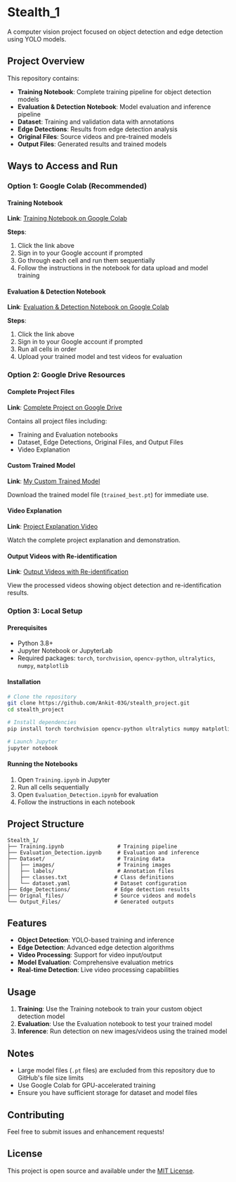 # Stealth_1

A computer vision project focused on object detection and edge detection using YOLO models.

## Project Overview

This repository contains:
- **Training Notebook**: Complete training pipeline for object detection models
- **Evaluation & Detection Notebook**: Model evaluation and inference pipeline
- **Dataset**: Training and validation data with annotations
- **Edge Detections**: Results from edge detection analysis
- **Original Files**: Source videos and pre-trained models
- **Output Files**: Generated results and trained models

## Ways to Access and Run

### Option 1: Google Colab (Recommended)

#### Training Notebook
**Link**: [Training Notebook on Google Colab](https://colab.research.google.com/drive/1V9dAILT5cruINV5y4Fvfi5QuA4kjGM86?authuser=2)

**Steps**:
1. Click the link above
2. Sign in to your Google account if prompted
3. Go through each cell and run them sequentially
4. Follow the instructions in the notebook for data upload and model training

#### Evaluation & Detection Notebook
**Link**: [Evaluation & Detection Notebook on Google Colab](https://colab.research.google.com/drive/1V9dAILT5cruINV5y4Fvfi5QuA4kjGM86?usp=sharing)

**Steps**:
1. Click the link above
2. Sign in to your Google account if prompted
3. Run all cells in order
4. Upload your trained model and test videos for evaluation

### Option 2: Google Drive Resources

#### Complete Project Files
**Link**: [Complete Project on Google Drive](https://drive.google.com/drive/folders/1EURCjXZbgJ17IPolXhBdToj-dH4wCq4n?usp=drive_link)

Contains all project files including:
- Training and Evaluation notebooks
- Dataset, Edge Detections, Original Files, and Output Files
- Video Explanation

#### Custom Trained Model
**Link**: [My Custom Trained Model](https://drive.google.com/drive/folders/1Go5hnTki0gDKrSwWpW5fGZKgp3wfMiEC?usp=drive_link)

Download the trained model file (`trained_best.pt`) for immediate use.

#### Video Explanation
**Link**: [Project Explanation Video](https://drive.google.com/file/d/1JXVL7Nqgsq2LokKDi5Y5udTMYGTCr0lt/view?usp=drive_link)

Watch the complete project explanation and demonstration.

#### Output Videos with Re-identification
**Link**: [Output Videos with Re-identification](https://drive.google.com/drive/folders/1wpaMwGTSqUv8HWFhjAr8K0dX4q3i1pF3?usp=drive_link)

View the processed videos showing object detection and re-identification results.

### Option 3: Local Setup

#### Prerequisites
- Python 3.8+
- Jupyter Notebook or JupyterLab
- Required packages: `torch`, `torchvision`, `opencv-python`, `ultralytics`, `numpy`, `matplotlib`

#### Installation
```bash
# Clone the repository
git clone https://github.com/Ankit-03G/stealth_project.git
cd stealth_project

# Install dependencies
pip install torch torchvision opencv-python ultralytics numpy matplotlib jupyter

# Launch Jupyter
jupyter notebook
```

#### Running the Notebooks
1. Open `Training.ipynb` in Jupyter
2. Run all cells sequentially
3. Open `Evaluation_Detection.ipynb` for evaluation
4. Follow the instructions in each notebook

## Project Structure

```
Stealth_1/
├── Training.ipynb                 # Training pipeline
├── Evaluation_Detection.ipynb     # Evaluation and inference
├── Dataset/                       # Training data
│   ├── images/                    # Training images
│   ├── labels/                    # Annotation files
│   ├── classes.txt               # Class definitions
│   └── dataset.yaml              # Dataset configuration
├── Edge_Detections/              # Edge detection results
├── Orignal_files/                # Source videos and models
└── Output_Files/                 # Generated outputs
```

## Features

- **Object Detection**: YOLO-based training and inference
- **Edge Detection**: Advanced edge detection algorithms
- **Video Processing**: Support for video input/output
- **Model Evaluation**: Comprehensive evaluation metrics
- **Real-time Detection**: Live video processing capabilities

## Usage

1. **Training**: Use the Training notebook to train your custom object detection model
2. **Evaluation**: Use the Evaluation notebook to test your trained model
3. **Inference**: Run detection on new images/videos using the trained model

## Notes

- Large model files (`.pt` files) are excluded from this repository due to GitHub's file size limits
- Use Google Colab for GPU-accelerated training
- Ensure you have sufficient storage for dataset and model files

## Contributing

Feel free to submit issues and enhancement requests!

## License

This project is open source and available under the [MIT License](LICENSE).
